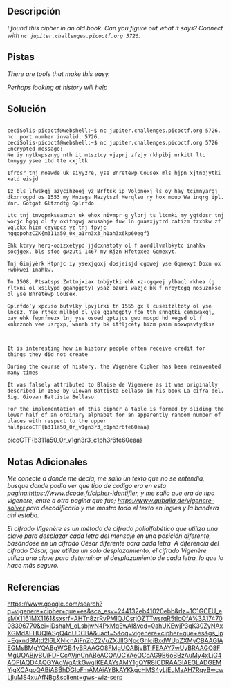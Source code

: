 
## Descripción

*I found this cipher in an old book. Can you figure out what it says? Connect with `nc jupiter.challenges.picoctf.org 5726`.*
## Pistas

*There are tools that make this easy.*

*Perhaps looking at history will help*
## Solución


```

ceciSolis-picoctf@webshell:~$ nc jupiter.challenges.picoctf.org 5726.
nc: port number invalid: 5726.
ceciSolis-picoctf@webshell:~$ nc jupiter.challenges.picoctf.org 5726 
Encrypted message:
Ne iy nytkwpsznyg nth it mtsztcy vjzprj zfzjy rkhpibj nrkitt ltc tnnygy ysee itd tte cxjltk

Ifrosr tnj noawde uk siyyzre, yse Bnretèwp Cousex mls hjpn xjtnbjytki xatd eisjd

Iz bls lfwskqj azycihzeej yz Brftsk ip Volpnèxj ls oy hay tcimnyarqj dkxnrogpd os 1553 my Mnzvgs Mazytszf Merqlsu ny hox moup Wa inqrg ipl. Ynr. Gotgat Gltzndtg Gplrfdo 

Ltc tnj tmvqpmkseaznzn uk ehox nivmpr g ylbrj ts ltcmki my yqtdosr tnj wocjc hgqq ol fy oxitngwj arusahje fuw ln guaaxjytrd catizm tzxbkw zf vqlckx hizm ceyupcz yz tnj fpvjc hgqqpohzCZK{m311a50_0x_a1rn3x3_h1ah3x6kp60egf}

Ehk ktryy herq-ooizxetypd jjdcxnatoty ol f aordllvmlbkytc inahkw socjgex, bls sfoe gwzuti 1467 my Rjzn Hfetoxea Gqmexyt.

Tnj Gimjyèrk Htpnjc iy ysexjqoxj dosjeisjd cgqwej yse Gqmexyt Doxn ox Fwbkwei Inahkw.

Tn 1508, Ptsatsps Zwttnjxiax tnbjytki ehk xz-cgqwej ylbaql rkhea (g rltxni ol xsilypd gqahggpty) ysaz bzuri wazjc bk f nroytcgq nosuznkse ol yse Bnretèwp Cousex.

Gplrfdo’y xpcuso butvlky lpvjlrki tn 1555 gx l cuseitzltoty ol yse lncsz. Yse rthex mllbjd ol yse gqahggpty fce tth snnqtki cemzwaxqj, bay ehk fwpnfmezx lnj yse osoed qptzjcs gwp mocpd hd xegsd ol f xnkrznoh vee usrgxp, wnnnh ify bk itfljcety hizm paim noxwpsvtydkse



It is interesting how in history people often receive credit for things they did not create

During the course of history, the Vigenère Cipher has been reinvented many times

It was falsely attributed to Blaise de Vigenère as it was originally described in 1553 by Giovan Battista Bellaso in his book La cifra del. Sig. Giovan Battista Bellaso 

For the implementation of this cipher a table is formed by sliding the lower half of an ordinary alphabet for an apparently random number of places with respect to the upper halfpicoCTF{b311a50_0r_v1gn3r3_c1ph3r6fe60eaa}
```
picoCTF{b311a50_0r_v1gn3r3_c1ph3r6fe60eaa}
## Notas Adicionales 


*Me conecte a donde me decia, me salio un texto que no se entendia, busque donde podia ver que tipo de codigo era en esta pagina:https://www.dcode.fr/cipher-identifier,  y me salio que era de tipo vigenere, entre a otra pagina que fue; https://www.guballa.de/vigenere-solver  para decodificarlo y me mostro todo el texto en ingles y la bandera ahi estaba.*

*El cifrado Vigenère es un método de cifrado polialfabético que utiliza una clave para desplazar cada letra del mensaje en una posición diferente, basándose en un cifrado César diferente para cada letra  A diferencia del cifrado César, que utiliza un solo desplazamiento, el cifrado Vigenère utiliza una clave para determinar el desplazamiento de cada letra, lo que lo hace más seguro.*
## Referencias 

https://www.google.com/search?q=vigenere+cipher+que+es&sca_esv=244132eb41020ebb&rlz=1C1GCEU_esMX1161MX1161&sxsrf=AHTn8zrRvPMIQJCsrjOZTTwsrqR5tIcQfA%3A1747008396770&ei=jDshaM_oLsbjwN4PxMqEwAI&ved=0ahUKEwjP3qK30ZyNAxXGMdAFHUQlASgQ4dUDCBA&uact=5&oq=vigenere+cipher+que+es&gs_lp=Egxnd3Mtd2l6LXNlcnAiFnZpZ2VuZXJlIGNpcGhlciBxdWUgZXMyCBAAGIAEGMsBMgYQABgWGB4yBRAAGO8FMgUQABjvBTIFEAAY7wUyBRAAGO8FMgUQABjvBUiFDFCcAVjnCnABeACQAQCYAeQCoAG9B6oBBzAuMy4xLjG4AQPIAQD4AQGYAgWgAtkGwgIKEAAYsAMY1gQYR8ICDRAAGIAEGLADGEMYigXCAgoQABiABBhDGIoFmAMAiAYBkAYKkgcHMS4yLjEuMaAH7RqyBwcwLjIuMS4xuAfNBg&sclient=gws-wiz-serp